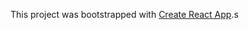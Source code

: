 This project was bootstrapped with [Create React App](https://github.com/facebook/create-react-app).s